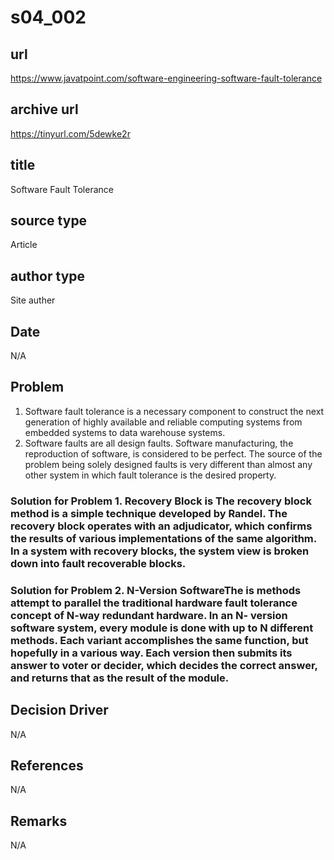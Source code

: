 # s04_002

## url
https://www.javatpoint.com/software-engineering-software-fault-tolerance

## archive url
https://tinyurl.com/5dewke2r

## title
Software Fault Tolerance

## source type
Article

## author type
Site auther

## Date
N/A

## Problem
1. Software fault tolerance is a necessary component to construct the next generation of highly available and reliable computing systems from embedded systems to data warehouse systems.
2. Software faults are all design faults. Software manufacturing, the reproduction of software, is considered to be perfect. The source of the problem being solely designed faults is very different than almost any other system in which fault tolerance is the desired property.


### Solution for Problem 1. Recovery Block is The recovery block method is a simple technique developed by Randel. The recovery block operates with an adjudicator, which confirms the results of various implementations of the same algorithm. In a system with recovery blocks, the system view is broken down into fault recoverable blocks.
### Solution for Problem 2. N-Version SoftwareThe is methods attempt to parallel the traditional hardware fault tolerance concept of N-way redundant hardware. In an N- version software system, every module is done with up to N different methods. Each variant accomplishes the same function, but hopefully in a various way. Each version then submits its answer to voter or decider, which decides the correct answer, and returns that as the result of the module.


## Decision Driver
N/A

## References
N/A

## Remarks
N/A